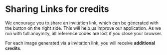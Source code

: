 # Sharing Links for credits

We encourage you to share an invitation link, which can be generated with the button on the right side. This will help us improve our application. As we run with full anoymity, all reference codes are lost if you close your browser.

For each image generated via a invitation link, you will receive **additional credits**. 